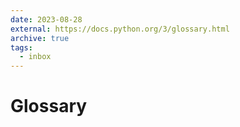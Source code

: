```yaml
---
date: 2023-08-28
external: https://docs.python.org/3/glossary.html
archive: true
tags:
  - inbox
---
```


# Glossary


